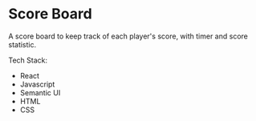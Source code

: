 # Score Board
A score board to keep track of each player's score, with timer and score statistic.


Tech Stack:
* React
* Javascript
* Semantic UI
* HTML
* CSS
